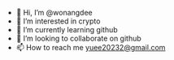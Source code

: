 - 👋 Hi, I’m @wonangdee
- 👀 I’m interested in crypto
- 🌱 I’m currently learning github
- 💞️ I’m looking to collaborate on github
- 📫 How to reach me yuee20232@gmail.com

<!---
wonangdee/wonangdee is a ✨ special ✨ repository because its `README.md` (this file) appears on your GitHub profile.
You can click the Preview link to take a look at your changes.
--->
